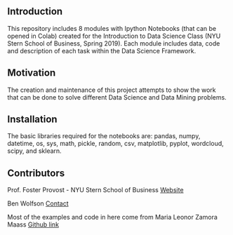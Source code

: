 ## Introduction

This repository includes 8 modules with Ipython Notebooks (that can be opened in Colab) created for the Introduction to Data Science Class (NYU Stern School of Business, Spring 2019). Each module includes data, code and description of each task within the Data Science Framework.


## Motivation

The creation and maintenance of this project attempts to show the work that can be done to solve different Data Science and Data Mining problems. 


## Installation

The basic libraries required for the notebooks are: pandas, numpy, datetime, os, sys, math, pickle, random, csv, matplotlib, pyplot, wordcloud, scipy, and sklearn.


## Contributors

Prof. Foster Provost - NYU Stern School of Business [Website](http://people.stern.nyu.edu/fprovost/)

Ben Wolfson [Contact](https://www.linkedin.com/in/ben-wolfson-61925a87/)

Most of the examples and code in here come from Maria Leonor Zamora Maass [Github link](https://github.com/mariazm/Spring2017_ProfFosterProvost)

